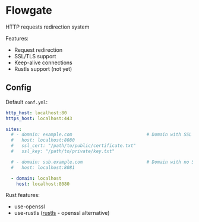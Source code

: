 # Flowgate
HTTP requests redirection system

Features:
- Request redirection
- SSL/TLS support
- Keep-alive connections
- Rustls support (not yet)

## Config

Default `conf.yml`:
```yml
http_host: localhost:80
https_host: localhost:443

sites:
  # - domain: example.com                            # Domain with SSL
  #   host: localhost:8080
  #   ssl_cert: "/path/to/public/certificate.txt"
  #   ssl_key: "/path/to/private/key.txt"

  # - domain: sub.example.com                        # Domain with no SSL
  #   host: localhost:8081

  - domain: localhost
    host: localhost:8080
```

Rust features:
- use-openssl
- use-rustls ([rustls](https://github.com/rustls/rustls) - openssl alternative)
